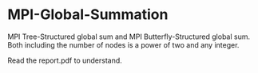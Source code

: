 # MPI-Global-Summation
MPI Tree-Structured global sum and MPI Butterfly-Structured global sum. Both including the number of nodes is a power of two and any integer.

Read the report.pdf to understand.
